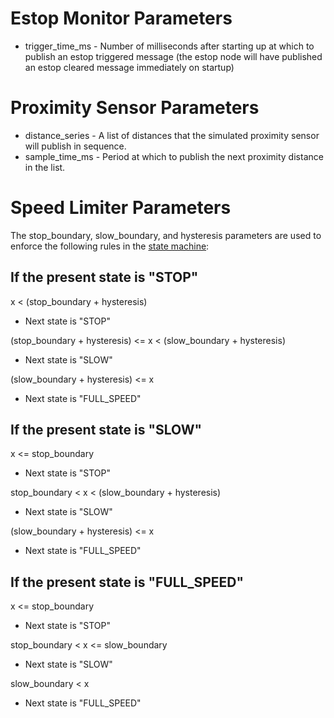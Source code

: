 # Estop Monitor Parameters

- trigger_time_ms - Number of milliseconds after starting up at which to publish an estop triggered message (the estop node will have published an estop cleared message immediately on startup)

# Proximity Sensor Parameters

- distance_series - A list of distances that the simulated proximity sensor will publish in sequence.
- sample_time_ms - Period at which to publish the next proximity distance in the list.

# Speed Limiter Parameters

The stop_boundary, slow_boundary, and hysteresis parameters are used to enforce the following rules in the [state machine](speed_limiter_states.md):

## If the present state is "STOP"

x < (stop_boundary + hysteresis)
- Next state is "STOP"

(stop_boundary + hysteresis) <= x < (slow_boundary + hysteresis)
- Next state is "SLOW"

(slow_boundary + hysteresis) <= x
- Next state is "FULL_SPEED"

## If the present state is "SLOW"

x <= stop_boundary
- Next state is "STOP"

stop_boundary < x < (slow_boundary + hysteresis)
- Next state is "SLOW"

(slow_boundary + hysteresis) <= x
- Next state is "FULL_SPEED"

## If the present state is "FULL_SPEED"

x <= stop_boundary
- Next state is "STOP"

stop_boundary < x <= slow_boundary
- Next state is "SLOW"

slow_boundary < x
- Next state is "FULL_SPEED"
